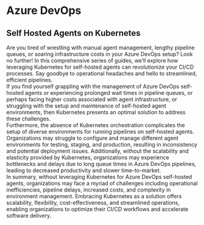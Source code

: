 # Azure DevOps  

## Self Hosted Agents on Kubernetes   

Are you tired of wrestling with manual agent management, lengthy pipeline queues, or soaring infrastructure costs in your Azure DevOps setup? Look no further! In this comprehensive series of guides, we’ll explore how leveraging Kubernetes for self-hosted agents can revolutionize your CI/CD processes. Say goodbye to operational headaches and hello to streamlined, efficient pipelines.  
If you find yourself grappling with the management of Azure DevOps self-hosted agents or experiencing prolonged wait times in pipeline queues, or perhaps facing higher costs associated with agent infrastructure, or struggling with the setup and maintenance of self-hosted agent environments, then Kubernetes presents an optimal solution to address these challenges.  
Furthermore, the absence of Kubernetes orchestration complicates the setup of diverse environments for running pipelines on self-hosted agents. Organizations may struggle to configure and manage different agent environments for testing, staging, and production, resulting in inconsistency and potential deployment issues. Additionally, without the scalability and elasticity provided by Kubernetes, organizations may experience bottlenecks and delays due to long queue times in Azure DevOps pipelines, leading to decreased productivity and slower time-to-market.  
In summary, without leveraging Kubernetes for Azure DevOps self-hosted agents, organizations may face a myriad of challenges including operational inefficiencies, pipeline delays, increased costs, and complexity in environment management. Embracing Kubernetes as a solution offers scalability, flexibility, cost-effectiveness, and streamlined operations, enabling organizations to optimize their CI/CD workflows and accelerate software delivery.  